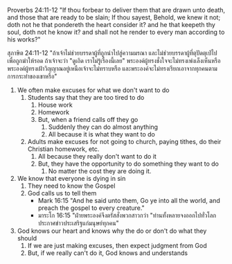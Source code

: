 Proverbs 24:11-12 "If thou forbear to deliver them that are drawn unto death, and those that are ready to be slain; If thou sayest, Behold, we knew it not; doth not he that pondereth the heart consider it? and he that keepeth thy soul, doth not he know it? and shall not he render to every man according to his works?"

สุภาษิต 24:11-12 "ถ้าเจ้าไม่ช่วยบรรดาผู้ที่ถูกนำไปสู่ความมรณา และไม่ช่วยบรรดาผู้ที่ตุปัดตุเป๋ไปเพื่อถูกฆ่าให้รอด ถ้าเจ้าจะว่า "ดูเถิด เราไม่รู้เรื่องนี้เลย" พระองค์ผู้ทรงชั่งใจจะไม่ทรงเพ่งเล็งเห็นหรือ พระองค์ผู้ทรงเฝ้าวิญญาณอยู่เหนือเจ้าจะไม่ทราบหรือ และพระองค์จะไม่ทรงเรียกเอาจากทุกคนตามการกระทำของเขาหรือ"

1. We often make excuses for what we don't want to do
	1. Students say that they are too tired to do 
		1. House work
		2. Homework
		3. But, when a friend calls off they go
			1. Suddenly they can do almost anything
			2. All because it is what they want to do
	2. Adults make excuses for not going to church, paying tithes, do their Christian homework, etc.
		1. All because they really don't want to do it
		2. But, they have the opportunity to do something they want to do
			1. No matter the cost they are doing it.
2. We know that everyone is dying in sin
	1. They need to know the Gospel
	2. God calls us to tell them
		- Mark 16:15 "And he said unto them, Go ye into all the world, and preach the gospel to every creature."
		- มาระโก 16:15 "ฝ่ายพระองค์จึงตรัสสั่งพวกสาวกว่า "ท่านทั้งหลายจงออกไปทั่วโลกประกาศข่าวประเสริฐแก่มนุษย์ทุกคน"
3. God knows our heart and knows why the do or don't do what they should
	1. If we are just making excuses, then expect judgment from God
	2. But, if we really can't do it, God knows and understands